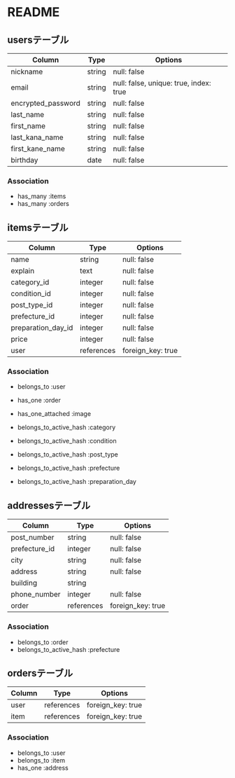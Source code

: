 # README

## usersテーブル

| Column             | Type   | Options      |
| ------------------ | ------ | -----------  |
| nickname           | string | null: false  |
| email              | string | null: false, unique: true, index: true |
| encrypted_password | string | null: false  |
| last_name          | string | null: false  |
| first_name         | string | null: false  |
| last_kana_name     | string | null: false  |
| first_kane_name    | string | null: false  |
| birthday           | date   | null: false  |

### Association

- has_many :items
- has_many :orders

## itemsテーブル

| Column              | Type       | Options     |
| ------------------- | ---------- | ----------- |
| name                | string     | null: false |
| explain             | text       | null: false |
| category_id         | integer    | null: false |
| condition_id        | integer    | null: false |
| post_type_id        | integer    | null: false |
| prefecture_id       | integer    | null: false |
| preparation_day_id  | integer    | null: false |
| price               | integer    | null: false |
| user                | references | foreign_key: true |

### Association

- belongs_to :user
- has_one :order

- has_one_attached :image

- belongs_to_active_hash :category
- belongs_to_active_hash :condition
- belongs_to_active_hash :post_type
- belongs_to_active_hash :prefecture
- belongs_to_active_hash :preparation_day

## addressesテーブル

| Column        | Type       | Options     |
| ------------- | ---------- | ----------- |
| post_number   | string     | null: false |
| prefecture_id | integer    | null: false |
| city          | string     | null: false |
| address       | string     | null: false |
| building      | string     |             |
| phone_number  | integer    | null: false |
| order         | references | foreign_key: true |

### Association

- belongs_to :order
- belongs_to_active_hash :prefecture

## ordersテーブル

| Column   | Type       | Options           |
| -------- | ---------- | ----------------- |
| user     | references | foreign_key: true |
| item     | references | foreign_key: true |

### Association

- belongs_to :user
- belongs_to :item
- has_one :address
